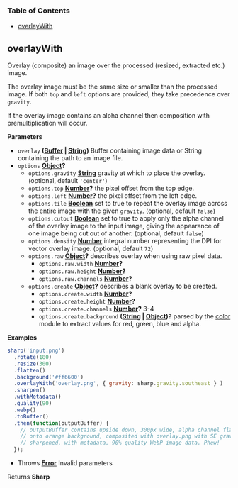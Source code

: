 <!-- Generated by documentation.js. Update this documentation by updating the source code. -->

### Table of Contents

-   [overlayWith](#overlaywith)

## overlayWith

Overlay (composite) an image over the processed (resized, extracted etc.) image.

The overlay image must be the same size or smaller than the processed image.
If both `top` and `left` options are provided, they take precedence over `gravity`.

If the overlay image contains an alpha channel then composition with premultiplication will occur.

**Parameters**

-   `overlay` **([Buffer](https://nodejs.org/api/buffer.html) \| [String](https://developer.mozilla.org/docs/Web/JavaScript/Reference/Global_Objects/String))** Buffer containing image data or String containing the path to an image file.
-   `options` **[Object](https://developer.mozilla.org/docs/Web/JavaScript/Reference/Global_Objects/Object)?** 
    -   `options.gravity` **[String](https://developer.mozilla.org/docs/Web/JavaScript/Reference/Global_Objects/String)** gravity at which to place the overlay. (optional, default `'center'`)
    -   `options.top` **[Number](https://developer.mozilla.org/docs/Web/JavaScript/Reference/Global_Objects/Number)?** the pixel offset from the top edge.
    -   `options.left` **[Number](https://developer.mozilla.org/docs/Web/JavaScript/Reference/Global_Objects/Number)?** the pixel offset from the left edge.
    -   `options.tile` **[Boolean](https://developer.mozilla.org/docs/Web/JavaScript/Reference/Global_Objects/Boolean)** set to true to repeat the overlay image across the entire image with the given `gravity`. (optional, default `false`)
    -   `options.cutout` **[Boolean](https://developer.mozilla.org/docs/Web/JavaScript/Reference/Global_Objects/Boolean)** set to true to apply only the alpha channel of the overlay image to the input image, giving the appearance of one image being cut out of another. (optional, default `false`)
    -   `options.density` **[Number](https://developer.mozilla.org/docs/Web/JavaScript/Reference/Global_Objects/Number)** integral number representing the DPI for vector overlay image. (optional, default `72`)
    -   `options.raw` **[Object](https://developer.mozilla.org/docs/Web/JavaScript/Reference/Global_Objects/Object)?** describes overlay when using raw pixel data.
        -   `options.raw.width` **[Number](https://developer.mozilla.org/docs/Web/JavaScript/Reference/Global_Objects/Number)?** 
        -   `options.raw.height` **[Number](https://developer.mozilla.org/docs/Web/JavaScript/Reference/Global_Objects/Number)?** 
        -   `options.raw.channels` **[Number](https://developer.mozilla.org/docs/Web/JavaScript/Reference/Global_Objects/Number)?** 
    -   `options.create` **[Object](https://developer.mozilla.org/docs/Web/JavaScript/Reference/Global_Objects/Object)?** describes a blank overlay to be created.
        -   `options.create.width` **[Number](https://developer.mozilla.org/docs/Web/JavaScript/Reference/Global_Objects/Number)?** 
        -   `options.create.height` **[Number](https://developer.mozilla.org/docs/Web/JavaScript/Reference/Global_Objects/Number)?** 
        -   `options.create.channels` **[Number](https://developer.mozilla.org/docs/Web/JavaScript/Reference/Global_Objects/Number)?** 3-4
        -   `options.create.background` **([String](https://developer.mozilla.org/docs/Web/JavaScript/Reference/Global_Objects/String) \| [Object](https://developer.mozilla.org/docs/Web/JavaScript/Reference/Global_Objects/Object))?** parsed by the [color](https://www.npmjs.org/package/color) module to extract values for red, green, blue and alpha.

**Examples**

```javascript
sharp('input.png')
  .rotate(180)
  .resize(300)
  .flatten()
  .background('#ff6600')
  .overlayWith('overlay.png', { gravity: sharp.gravity.southeast } )
  .sharpen()
  .withMetadata()
  .quality(90)
  .webp()
  .toBuffer()
  .then(function(outputBuffer) {
    // outputBuffer contains upside down, 300px wide, alpha channel flattened
    // onto orange background, composited with overlay.png with SE gravity,
    // sharpened, with metadata, 90% quality WebP image data. Phew!
  });
```

-   Throws **[Error](https://developer.mozilla.org/docs/Web/JavaScript/Reference/Global_Objects/Error)** Invalid parameters

Returns **Sharp** 
